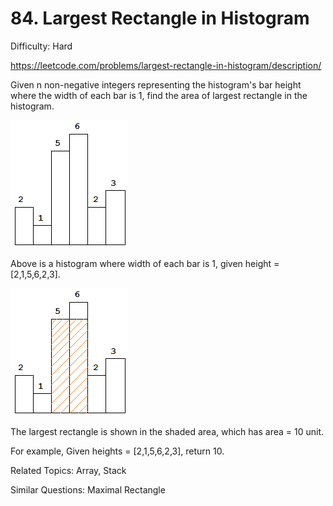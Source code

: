 # 84. Largest Rectangle in Histogram

Difficulty: Hard

https://leetcode.com/problems/largest-rectangle-in-histogram/description/

Given n non-negative integers representing the histogram's bar height where the width of each bar is 1, find the area of largest rectangle in the histogram.

![alt text](histogram.png)

Above is a histogram where width of each bar is 1, given height = [2,1,5,6,2,3].

![alt text](histogram_area.png)

The largest rectangle is shown in the shaded area, which has area = 10 unit.

For example,
Given heights = [2,1,5,6,2,3],
return 10.

Related Topics: Array, Stack

Similar Questions: Maximal Rectangle
